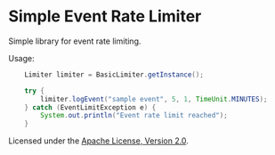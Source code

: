 # Simple Event Rate Limiter

Simple library for event rate limiting.


Usage:

```java
    Limiter limiter = BasicLimiter.getInstance();

    try {
        limiter.logEvent("sample event", 5, 1, TimeUnit.MINUTES);
    } catch (EventLimitException e) {
        System.out.println("Event rate limit reached");
    }

```


Licensed under the [Apache License, Version 2.0](http://www.apache.org/licenses/LICENSE-2.0).

